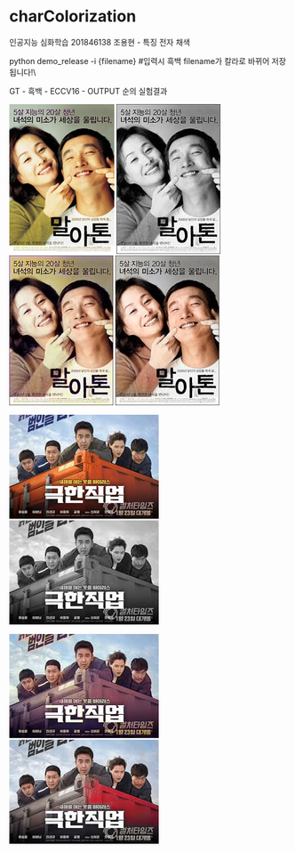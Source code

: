 # charColorization
인공지능 심화학습 201846138 조용현 - 특징 전자 채색

python demo_release -i {filename} #입력시 흑백 filename가 칼라로 바뀌어 저장됩니다!\

GT - 흑백 - ECCV16 - OUTPUT 순의 실험결과



![Alt text](1-Original.jpg)
![Alt text](1-Gray.jpg)
![Alt text](1-ECCV16.png)
![Alt text](1-Output.png)

![Alt text](2-Original.jpeg)
![Alt text](2-Gray.jpg)

![Alt text](2-ECCV16.png)
![Alt text](2-Output.png)
